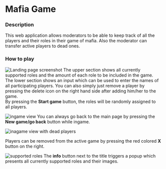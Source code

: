 # Mafia Game

### Description
This web application allows moderators to be able to keep track of all the players and their roles in their game of mafia. Also the moderator can transfer active players to dead ones.

### How to play
![Landing page screenshot](https://i.imgur.com/5VtwQS2.png)
The upper section shows all currently supported roles and the amount of each role to be included in the game.  
The lower section shows an input which can be used to enter the names of all participating players. You can also simply just remove a player by pressing the delete icon on the right hand side after adding him/her to the game.  
By pressing the **Start game** button, the roles will be randomly assigned to all players. 

![ingame view](https://i.imgur.com/Zr6CvOI.png)
You can always go back to the main page by pressing the **New game/go back** button while ingame.

![inagame view with dead players](https://i.imgur.com/T4nC4pl.png)

Players can be removed from the active game by pressing the red colored **X** button on the right.

![supported roles](https://i.imgur.com/YoIeG8v.png)
The **info** button next to the title triggers a popup which presents all currently supported roles and their images. 

